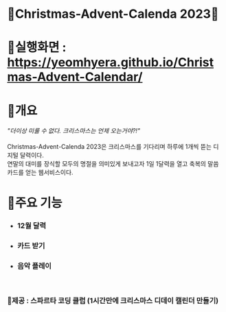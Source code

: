 # 🎄Christmas-Advent-Calenda 2023🎄

# 🎄실행화면 : https://yeomhyera.github.io/Christmas-Advent-Calendar/

# 🎄개요
*"더이상 미룰 수 없다. 크리스마스는 언제 오는거야?!"*
</br>
</br>
Christmas-Advent-Calenda 2023은 크리스마스를 기다리며 하루에 1개씩 뜯는 디지털 달력이다.
</br>
연말의 대미를 장식할 모두의 명절을 의미있게 보내고자 1일 1달력을 열고 축복의 말씀 카드를 얻는 웹서비스이다.
</br>

# 🎄주요 기능
- ### 12월 달력
- ### 카드 받기
- ### 음악 플레이

</br>

### 🎄제공 : 스파르타 코딩 클럽 (1시간만에 크리스마스 디데이 캘린더 만들기)

